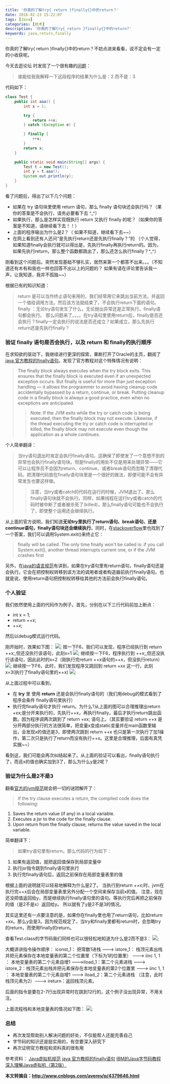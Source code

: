 ```yaml
---
title: '你真的了解try{ return }finally{}中的return？'
date: 2016-02-23 15:22:07
tags: [Java]
categories: [技术]
description: '你真的了解try{ return }finally{}中的return?'
keywords: java,return,finally
---
```

你真的了解try{ return }finally{}中的return？不妨点进来看看，说不定会有一定的小收获呢。
<!--more-->
今天去逛论坛 时发现了一个很有趣的[问题](http://bbs.csdn.net/topics/391005556)：

>谁能给我我解释一下这段程序的结果为什么是：2.而不是：3

代码如下：
~~~ java
class Test {
    public int aaa() {
        int x = 1;

        try {
            return ++x;
        } catch (Exception e) {

        } finally {
            ++x;
        }
        return x;
    }

    public static void main(String[] args) {
        Test t = new Test();
        int y = t.aaa();
        System.out.println(y);
    }
}
~~~
看了问题后，得出了以下几个问题：
* 如果在 try 语句块里使用 return 语句，那么 finally 语句块还会执行吗？（果你的答案是不会执行，请务必要看下去 ^_^）
* 如果执行，那么是怎样实现既执行 return 又执行 finally 的呢？（如果你的答案是不知道，请继续看下去！！）
* 上面的程序输出为什么是2？（ 如果不知道，继续看下去~~）
* 在网上看到还有人还问“是先执行return还是先执行finally？”的
（个人觉得，如果知道finally会执行就可以得出是，先执行finally再执行return的。因为，如果先执行return，那么整个函数都跳出了，那么还怎么执行finally？^_^）

刚看到这个问题后。突然发现基础不够扎实，居然来第一个都答不出来。。。（不知道还有木有和我也一样也回答不出以上的问题的？ 如果有请在评论里告诉我一声，让我知道，我并不孤独~~）

根据已有的知识知道：
> return 是可以当作终止语句来用的，我们经常用它来跳出当前方法，并返回一个值给调用方法。然后该方法就结束了，不会执行return下面的语句。
finally ：无论try语句发生了什么，无论抛出异常还是正常执行。finally语句都会执行。
那么问题来了。。。。在try语句里使用return后，finally是否还会执行？finally一定会执行的说法是否还成立？如果成立，那么先执行return还是先执行finally？

### **验证 finally 语句是否会执行，以及 return 和 finally的执行顺序**
在求知欲的驱动下，我继续进行更深的探索，果断打开了Oracle的主页，翻阅了[java 官方教程的finally语句](http://docs.oracle.com/javase/tutorial/essential/exceptions/finally.html)。发现了官方教程对这个特殊情况有说明：
> The finally block always executes when the try block exits. This ensures that the finally block is executed even if an unexpected exception occurs. But finally is useful for more than just exception handling — it allows the programmer to avoid having cleanup code accidentally bypassed by a return, continue, or break. Putting cleanup code in a finally block is always a good practice, even when no exceptions are anticipated.
>> Note: If the JVM exits while the try or catch code is being executed, then the finally block may not execute. Likewise, if the thread executing the try or catch code is interrupted or killed, the finally block may not execute even though the application as a whole continues.

个人简单翻译：
> 当try语句退出时肯定会执行finally语句。这确保了即使发了一个意想不到的异常也会执行finally语句块。但是finally的用处不仅是用来处理异常——它可以让程序员不会因为return、continue、或者break语句而忽略了清理代码。把清理代码放在finally语句块里是一个很好的做法，即便可能不会有异常发生也要这样做。
>> 注意，当try或者catch的代码在运行的时候，JVM退出了。那么finally语句块就不会执行。同样，如果线程在运行try或者catch的代码时被中断了或者被杀死了(killed)，那么finally语句可能也不会执行了，即使整个运用还会继续执行。

从上面的官方说明，我们知道**无论try里执行了return语句、break语句、还是continue语句，finally语句块还会继续执行**。同时，在[stackoverflow](http://stackoverflow.com/questions/65035/does-finally-always-execute-in-java/65185#65185)里也找到了一个答案，我们可以调用System.exit()来终止它：
> finally will be called.
The only time finally won't be called is: if you call System.exit(), another thread interrupts current one, or if the JVM crashes first

另外，在[java的语言规范](http://docs.oracle.com/javase/specs/jls/se7/html/jls-14.html#jls-14.17)有讲到，如果在try语句里有return语句，finally语句还是会执行。它会在把控制权转移到该方法的调用者或者构造器前执行finally语句。也就是说，使用return语句把控制权转移给其他的方法前会执行finally语句。

### **个人验证**
我们依然使用上面的代码作为例子。首先，分别在以下三行代码前加上断点：
* int x = 1;
* return ++x;
* ++x;

然后以debug模式运行代码。

刚开始时，效果如下图：
![](http://7xqlat.com1.z0.glb.clouddn.com/java_try_finally_return_01.png-hunterblog);
按一下F6，我们可以发现，程序已经执行到 return ++x;,但还没执行该语句，此刻x=1
![](http://7xqlat.com1.z0.glb.clouddn.com/java_try_finally_return_02.png-hunterblog);
继续按一下F6，程序执行到 ++x;,但还没执行该语句，因此此时的x=2（刚执行完return ++x语句的++x，但没执行return）
![](http://7xqlat.com1.z0.glb.clouddn.com/java_try_finally_return_03.png-hunterblog);
继续按一下F6，此时，我们发现程序又跳回到 return +xx 这一行，此刻x=3(执行了finally语句里的++x)
![](http://7xqlat.com1.z0.glb.clouddn.com/java_try_finally_return_04.png-hunterblog);

从上面过程中可以看到，
* 在 **try** 里 使用 **return** 还是会执行finally语句的（我们用debug的模式看到了程序会条件 finally语句里执行）
* 执行完finally语句才执行 return。为什么?从上面的图可以合理推理出return +xx;是分开来执行的，先执行++x，再执行finally，最后才执行return跳出函数。因为程序调两次跳到了 return +xx; 语句上。（其实要验证 return ++x 是分开两部分执行的方法很简单，把变量x变成static变量并在main函数里输出，会发现x的值还是3，即使两次跳到 return ++x 也只是第一次执行了加1操作，第二次只是执行了return而没有执行++x。这里是合理推理，后面有真凭实据~~）

看到这，我们可能会再次纠结起来了。从上面的验证可以看出，finally语句执行了，而且x的值也确实加到3了，那么为什么y是2呢？

### **验证为什么是2不是3**

翻看[官方的jvm规范](http://docs.oracle.com/javase/specs/jvms/se7/html/jvms-4.html#jvms-4.10.2.5)就会把一切的谜团解开了：
> If the try clause executes a return, the compiled code does the following:
1. Saves the return value (if any) in a local variable.
1. Executes a jsr to the code for the finally clause.
1. Upon return from the finally clause, returns the value saved in the local variable.

简单翻译下：
> 如果try语句里有return，那么代码的行为如下：
1. 如果有返回值，就把返回值保存到局部变量中
1. 执行jsr指令跳到finally语句里执行
1. 执行完finally语句后，返回之前保存在局部变量表里的值

根据上面的说明就可以轻易地解释为什么是2了。
当执行到return ++x;时，jvm在执行完++x后会在局部变量表里另外分配一个空间来保存当前x的值。
注意，现在还没把值返回给y，而是继续执行finally语句里的语句。等执行完后再把之前保存的值（是2不是x）返回给y。
所以就有了y是2不是3的情况。

其实这里还有一点要注意的是，如果你在finally里也用了return语句，比如return +xx。那么y会是3。因为规范规定了，当try和finally里都有return时，会忽略try的return，而使用finally的return。

查看Test.class的字节码我们同样也可以很轻松地知道为什么是2而不是3：
![](http://7xqlat.com1.z0.glb.clouddn.com/java_try_finally_return_05.png-hunterblog);

大概讲讲指令操作顺序：
iconst_1： 把常数1进栈 ---> istore_1： 栈顶元素出栈并把元素保存在本地变量表的第二个位置里（下标为1的位置里） ---> iinc 1, 1 ： 本地变量表的第二个元素自增1 --->iload_1：第二个元素进栈 ---> istore_2：栈顶元素出栈并把元素保存在本地变量表的第2个位置里 ---> iinc 1, 1 ： 本地变量表的第二个元素自增1 ---> iload_2：第二个元素进栈 （注意，此时栈顶元素为2）---> ireturn：返回栈顶元素。

后面的指令是要在2-7行出现异常时在跳到12行的，这个例子没出现异常，不用关注。

上面流程栈和本地变量表的情况如下图：
![](http://7xqlat.com1.z0.glb.clouddn.com/java_try_finally_return_06.png-hunterblog);

### **总结**
* 再次发现帮助别人解决问题的好处，不仅能帮人还能完善自己
* 字节码的知识还是挺实用的，有空要深入研究下
* 再次证明官方教程和资料真的很有用

参考资料：
[Java虚拟机规范](http://docs.oracle.com/javase/specs/jvms/se7/html/jvms-4.html#jvms-4.10.2.5)
[java 官方教程的finally语句](http://docs.oracle.com/javase/tutorial/essential/exceptions/finally.html)
[IBM的Java字节码教程](http://www.ibm.com/developerworks/library/it-haggar_bytecode/)
[深入理解Java虚拟机（第2版）](http://book.douban.com/subject/24722612/)

**本文转摘自：http://www.cnblogs.com/averey/p/4379646.html**